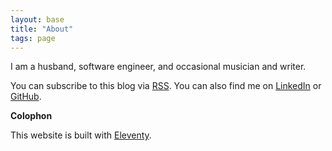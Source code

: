 ```yaml
---
layout: base
title: "About"
tags: page
---
```


I am a husband, software engineer, and occasional musician and writer.

You can subscribe to this blog via [RSS](https://joekrall.com/feed.xml). You can also find me on [LinkedIn](https://www.linkedin.com/in/joekrall/) or [GitHub](https://github.com/joekrall).

**Colophon**

This website is built with [Eleventy](https://www.11ty.dev/).